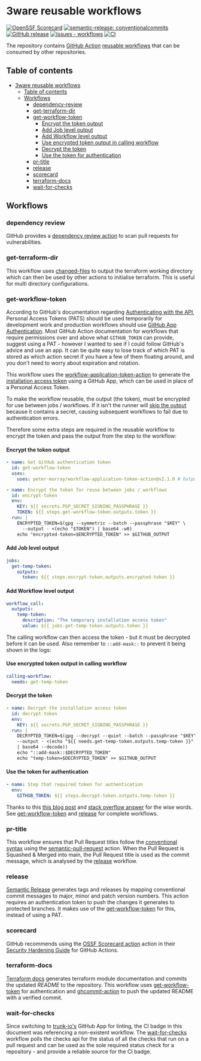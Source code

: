 # 3ware reusable workflows

[![OpenSSF Scorecard](https://api.securityscorecards.dev/projects/github.com/3ware/workflows/badge)](https://api.securityscorecards.dev/projects/github.com/3ware/workflows) [![semantic-release: conventionalcommits](https://img.shields.io/badge/semantic--release-conventionalcommits-blue?logo=semantic-release)](https://github.com/semantic-release/semantic-release) [![GitHub release](https://img.shields.io/github/release/3ware/workflows?include_prereleases=&sort=semver&color=yellow)](https://github.com/3ware/workflows/releases/) [![issues - workflows](https://img.shields.io/github/issues/3ware/workflows)](https://github.com/3ware/workflows/issues) [![CI](https://img.shields.io/github/actions/workflow/status/3ware/workflows/wait-for-checks.yaml?label=CI&logo=githubactions&logoColor=white)](https://github.com/3ware/workflows/actions/workflows/wait-for-checks.yaml)

The repository contains [GitHub Action](https://docs.github.com/en/actions) [reusable workflows](https://docs.github.com/en/actions/using-workflows/reusing-workflows) that can be consumed by other repositories.

## Table of contents

- [3ware reusable workflows](#3ware-reusable-workflows)
  - [Table of contents](#table-of-contents)
  - [Workflows](#workflows)
    - [dependency-review](#dependency-review)
    - [get-terraform-dir](#get-terraform-dir)
    - [get-workflow-token](#get-workflow-token)
      - [Encrypt the token output](#encrypt-the-token-output)
      - [Add Job level output](#add-job-level-output)
      - [Add Workflow level output](#add-workflow-level-output)
      - [Use encrypted token output in calling workflow](#use-encrypted-token-output-in-calling-workflow)
      - [Decrypt the token](#decrypt-the-token)
      - [Use the token for authentication](#use-the-token-for-authentication)
    - [pr-title](#pr-title)
    - [release](#release)
    - [scorecard](#scorecard)
    - [terraform-docs](#terraform-docs)
    - [wait-for-checks](#wait-for-checks)

## Workflows

### dependency review

GitHub provides a [dependency review action](https://github.com/actions/dependency-review-action) to scan pull requests for vulnerabilities.

### get-terraform-dir

This workflow uses [changed-files](https://github.com/tj-actions/changed-files) to output the terraform working directory which can then be used by other actions to initialise terraform. This is useful for multi directory configurations.

### get-workflow-token

According to GitHub's documentation regarding [Authenticating with the API](https://docs.github.com/en/authentication/keeping-your-account-and-data-secure/about-authentication-to-github#authenticating-with-the-api), Personal Access Tokens (PATS) should be used temporarily for development work and production workflows should use [GitHub App Authentication](https://docs.github.com/en/developers/apps/building-github-apps/authenticating-with-github-apps). Most GitHub Action documentation for workflows that require permissions over and above what `GITHUB_TOKEN` can provide, suggest using a PAT - however I wanted to see if I could follow GitHub's advice and use an app. It can be quite easy to lose track of which PAT is stored as which action secret if you have a few of them floating around, and you don't need to worry about expiration and rotation.

This workflow uses the [workflow-application-token-action](https://github.com/marketplace/actions/workflow-application-token-action) to generate the [installation access token](https://docs.github.com/en/developers/apps/building-github-apps/authenticating-with-github-apps#authenticating-as-an-installation) using a GitHub App, which can be used in place of a Personal Access Token.

To make the workflow reusable, the output (the token), must be encrypted for use between jobs / workflows. If it isn't the runner will [skip the output](https://docs.github.com/en/actions/using-jobs/defining-outputs-for-jobs#overview) because it contains a secret, causing subsequent workflows to fail due to authentication errors.

Therefore some extra steps are required in the reusable workflow to encrypt the token and pass the output from the step to the workflow:

#### Encrypt the token output

```yaml
- name: Get GitHub authentication token
  id: get-workflow-token
  uses:
    uses: peter-murray/workflow-application-token-action@v2.1.0 # Output is 'token'

- name: Encrypt the token for reuse between jobs / workflows
  id: encrypt-token
  env:
    KEY: ${{ secrets.PGP_SECRET_SIGNING_PASSPHRASE }}
    TOKEN: ${{ steps.get-workflow-token.outputs.token }}
  run: |
    ENCRYPTED_TOKEN=$(gpg --symmetric --batch --passphrase "$KEY" \
      --output - <(echo "$TOKEN") | base64 -w0)
    echo "encrypted-token=$ENCRYPTED_TOKEN" >> $GITHUB_OUTPUT
```

#### Add Job level output

```yaml
jobs:
  get-temp-token:
    outputs:
      token: ${{ steps.encrypt-token.outputs.encrypted-token }}
```

#### Add Workflow level output

```yaml
workflow_call:
  outputs:
    temp-token:
      description: "The temporary installation access token"
      value: ${{ jobs.get-temp-token.outputs.token }}
```

The calling workflow can then access the token - but it must be decrypted before it can be used. Also remember to `::add-mask::` to prevent it being shown in the logs:

#### Use encrypted token output in calling workflow

```yaml
calling-workflow:
  needs: get-temp-token
```

#### Decrypt the token

```yaml
- name: Decrypt the installation access token
  id: decrypt-token
  env:
    KEY: ${{ secrets.PGP_SECRET_SIGNING_PASSPHRASE }}
  run: |
    DECRYPTED_TOKEN=$(gpg --decrypt --quiet --batch --passphrase "$KEY" \
    --output - <(echo "${{ needs.get-temp-token.outputs.temp-token }}" \
    | base64 --decode))
    echo "::add-mask::$DECRYPTED_TOKEN"
    echo "temp-token=$DECRYPTED_TOKEN" >> $GITHUB_OUTPUT
```

#### Use the token for authentication

```yaml
- name: Step that required token for authentication
  env:
    GITHUB_TOKEN: ${{ steps.decrypt-token.outputs.temp-token }}
```

Thanks to this [this blog post](https://nitratine.net/blog/post/how-to-pass-secrets-between-runners-in-github-actions/) and [stack overflow answer](https://stackoverflow.com/a/75387551/18073694) for the wise words. See [get-workflow-token](https://github.com/3ware/workflows/blob/main/.github/workflows/get-workflow-token.yaml) and [release](https://github.com/3ware/workflows/blob/main/.github/workflows/semantic-release.yaml) for complete workflows.

### pr-title

This workflow ensures that Pull Request titles follow the [conventional syntax](https://www.conventionalcommits.org/en/v1.0.0-beta.2/) using the [semantic-pull-request](https://github.com/marketplace/actions/semantic-pull-request) action. When the Pull Request is Squashed & Merged into main, the Pull Request title is used as the commit message, which is analysed by the [release](#release) workflow.

### release

[Semantic Release](https://github.com/marketplace/actions/action-for-semantic-release) generates tags and releases by mapping conventional commit messages to major, minor and patch version numbers. This action requires an authentication token to push the changes it generates to protected branches. It makes use of the [get-workflow-token](#get-workflow-token) for this, instead of using a PAT.

### scorecard

GitHub recommends using the [OSSF Scorecard action](https://github.com/marketplace/actions/ossf-scorecard-action) action in their [Security Hardening Guide](https://docs.github.com/en/actions/security-for-github-actions/security-guides/security-hardening-for-github-actions#using-openssf-scorecards-to-secure-workflows) for GitHub Actions.

### terraform-docs

[Terraform docs](https://github.com/marketplace/actions/terraform-docs-gh-actions) generates terraform module documentation and commits the updated _README_ to the repository. This workflow uses [get-workflow-token](#get-workflow-token) for authentication and [ghcommit-action](https://github.com/planetscale/ghcommit-action) to push the updated README with a verified commit.

### wait-for-checks

Since switching to [trunk-io's](https://docs.trunk.io/code-quality/setup-and-installation/github-integration) GitHub App for linting, the CI badge in this document was referencing a non-existent workflow. The [wait-for-checks](https://github.com/poseidon/wait-for-status-checks) workflow polls the checks api for the status of all the checks that run on a pull request and can be used as the sole required status check for a repository - and provide a reliable source for the CI badge.
